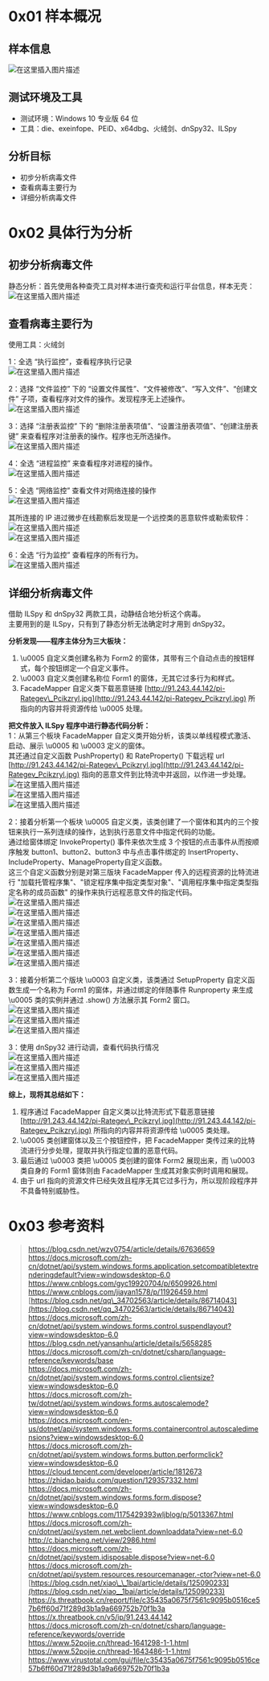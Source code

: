 0x01 样本概况
=========

样本信息
----

![在这里插入图片描述](https://shs3.b.qianxin.com/attack_forum/2022/08/attach-1adfdfc1cb47ecc620c9b8b7667973f73d227e4c.png)

测试环境及工具
-------

- 测试环境：Windows 10 专业版 64 位
- 工具：die、exeinfope、PEiD、x64dbg、火绒剑、dnSpy32、ILSpy

分析目标
----

- 初步分析病毒文件
- 查看病毒主要行为
- 详细分析病毒文件

0x02 具体行为分析
===========

初步分析病毒文件
--------

静态分析：首先使用各种查壳工具对样本进行查壳和运行平台信息，样本无壳：  
![在这里插入图片描述](https://shs3.b.qianxin.com/attack_forum/2022/08/attach-a9edb63269e9292a807dae8d59ac3f9b81566a0a.png)

查看病毒主要行为
--------

使用工具：火绒剑

1：全选 “执行监控”，查看程序执行记录  
![在这里插入图片描述](https://shs3.b.qianxin.com/attack_forum/2022/08/attach-ed9c41c1453cf613080e9bf7018d41e9e9edf963.png)

2：选择 “文件监控” 下的 “设置文件属性”、“文件被修改”、“写入文件”、“创建文件” 子项，查看程序对文件的操作。发现程序无上述操作。  
![在这里插入图片描述](https://shs3.b.qianxin.com/attack_forum/2022/08/attach-d825e6b572a2ee4f52da3aec954ef72bd526f182.png)

3：选择 “注册表监控” 下的 “删除注册表项值”、“设置注册表项值”、“创建注册表键” 来查看程序对注册表的操作。程序也无所选操作。  
![在这里插入图片描述](https://shs3.b.qianxin.com/attack_forum/2022/08/attach-53f991c034f35c1770fc61e7b7d2ee4a6f97299e.png)

4：全选 “进程监控” 来查看程序对进程的操作。  
![在这里插入图片描述](https://shs3.b.qianxin.com/attack_forum/2022/08/attach-b321256b77a74391e2f976516b650ef7b5d73bf8.png)

5：全选 “网络监控” 查看文件对网络连接的操作  
![在这里插入图片描述](https://shs3.b.qianxin.com/attack_forum/2022/08/attach-ab25c90c56c8a4bcb90c55fa1ff3cf5053ebe6b4.png)

其所连接的 IP 进过微步在线勘察后发现是一个远控类的恶意软件或勒索软件：  
![在这里插入图片描述](https://shs3.b.qianxin.com/attack_forum/2022/08/attach-b72ece82dd87ea29303baf07a82266e130bb5fea.png)  
![在这里插入图片描述](https://shs3.b.qianxin.com/attack_forum/2022/08/attach-18e934be2090f960ab9405ec8312488a110b29b1.png)

6：全选 “行为监控” 查看程序的所有行为。  
![在这里插入图片描述](https://shs3.b.qianxin.com/attack_forum/2022/08/attach-05801ca370cc7609cc631a1bab9da61d39548b98.png)

详细分析病毒文件
--------

借助 ILSpy 和 dnSpy32 两款工具，动静结合地分析这个病毒。  
主要用到的是 ILSpy，只有到了静态分析无法确定时才用到 dnSpy32。

**分析发现——程序主体分为三大板块：**

1. \\u0005 自定义类创建名称为 Form2 的窗体，其带有三个自动点击的按钮样式，每个按钮绑定一个自定义事件。
2. \\u0003 自定义类创建名称位 Form1 的窗体，无其它过多行为和样式。
3. FacadeMapper 自定义类下载恶意链接 [http://91.243.44.142/pi-Rategev\_Pcikzryl.jpg](http://91.243.44.142/pi-Rategev_Pcikzryl.jpg) 所指向的内容并将资源传给 \\u0005 处理。

**把文件放入 ILSpy 程序中进行静态代码分析：**  
1：从第三个板块 FacadeMapper 自定义类开始分析，该类以单线程模式激活、启动、展示 \\u0005 和 \\u0003 定义的窗体。  
其还通过自定义函数 PushProperty() 和 RateProperty() 下载远程 url [http://91.243.44.142/pi-Rategev\_Pcikzryl.jpg](http://91.243.44.142/pi-Rategev_Pcikzryl.jpg) 指向的恶意文件到比特流中并返回，以作进一步处理。  
![在这里插入图片描述](https://shs3.b.qianxin.com/attack_forum/2022/08/attach-b0fc11d0b6719b86fe5f206889042f5c30572eda.png)  
![在这里插入图片描述](https://shs3.b.qianxin.com/attack_forum/2022/08/attach-66c38df9689f2632c58e2a882b94d99a393d30ed.png)  
![在这里插入图片描述](https://shs3.b.qianxin.com/attack_forum/2022/08/attach-17695244bf226122f39234e5be99b692fdeed847.png)

2：接着分析第一个板块 \\u0005 自定义类，该类创建了一个窗体和其内的三个按钮来执行一系列连续的操作，达到执行恶意文件中指定代码的功能。  
通过给窗体绑定 InvokeProperty() 事件来依次生成 3 个按钮的点击事件从而按顺序触发 button1、button2、button3 中与点击事件绑定的 InsertProperty、IncludeProperty、ManageProperty自定义函数。  
这三个自定义函数分别是对第三版块 FacadeMapper 传入的远程资源的比特流进行 "加载托管程序集"、"锁定程序集中指定类型对象"、"调用程序集中指定类型指定名称的成员函数" 的操作来执行远程恶意文件的指定代码。  
![在这里插入图片描述](https://shs3.b.qianxin.com/attack_forum/2022/08/attach-cf72b261f27db1228478a1f9bf3862c841f1c01c.png)  
![在这里插入图片描述](https://shs3.b.qianxin.com/attack_forum/2022/08/attach-e3c2a00b756e2c32fa59e14a1126de9763545bc7.png)  
![在这里插入图片描述](https://shs3.b.qianxin.com/attack_forum/2022/08/attach-1581c5379df6d2b2a0d32ca1d4c5392ee8d86732.png)  
![在这里插入图片描述](https://shs3.b.qianxin.com/attack_forum/2022/08/attach-328f43d5e1a17037b3e52a29e5fe0895c2628f33.png)  
![在这里插入图片描述](https://shs3.b.qianxin.com/attack_forum/2022/08/attach-1ee1fee87882094859ca27965e94de0a63d278fd.png)  
![在这里插入图片描述](https://shs3.b.qianxin.com/attack_forum/2022/08/attach-44789846c0b0e709a2d00c8e7cc10522e9c3f3be.png)  
![在这里插入图片描述](https://shs3.b.qianxin.com/attack_forum/2022/08/attach-e7f863db1ebd44408c960223503eb80c7755db80.png)

3：接着分析第二个版块 \\u0003 自定义类，该类通过 SetupProperty 自定义函数生成一个名称为 Form1 的窗体，并通过绑定的伴随事件 Runproperty 来生成 \\u0005 类的实例并通过 .show() 方法展示其 Form2 窗口。  
![在这里插入图片描述](https://shs3.b.qianxin.com/attack_forum/2022/08/attach-7d757e6216d1df0ebb4050eb8ba48a74f67e4cdb.png)  
![在这里插入图片描述](https://shs3.b.qianxin.com/attack_forum/2022/08/attach-2bad73ad97dc79d9d1fe47b5769d7d0252568c11.png)  
![在这里插入图片描述](https://shs3.b.qianxin.com/attack_forum/2022/08/attach-664538dbdd73806660e4d2816c837d570712f58f.png)

3：使用 dnSpy32 进行动调，查看代码执行情况  
![在这里插入图片描述](https://shs3.b.qianxin.com/attack_forum/2022/08/attach-c90d99f9f7cb6fd22a25e5c1560abd526084575f.png)  
![在这里插入图片描述](https://shs3.b.qianxin.com/attack_forum/2022/08/attach-d3b998b37135d549ad7da196c829957c4bdc1662.png)  
![在这里插入图片描述](https://shs3.b.qianxin.com/attack_forum/2022/08/attach-67e8b2327b9c88811de68a212dcb9e2da4ec7fba.png)

**综上，现将其总结如下：**

1. 程序通过 FacadeMapper 自定义类以比特流形式下载恶意链接 [http://91.243.44.142/pi-Rategev\_Pcikzryl.jpg](http://91.243.44.142/pi-Rategev_Pcikzryl.jpg) 所指向的内容并将资源传给 \\u0005 类处理。
2. \\u0005 类创建窗体以及三个按钮控件，把 FacadeMapper 类传过来的比特流进行分步处理，提取并执行指定位置的恶意代码。
3. 最后通过 \\u0003 类把 \\u0005 类创建的窗体 Form2 展现出来，而 \\u0003 类自身的 Form1 窗体则由 FacadeMapper 生成其对象实例时调用和展现。
4. 由于 url 指向的资源文件已经失效且程序无其它过多行为，所以现阶段程序并不具备特别威胁性。

0x03 参考资料
=========

> <https://blog.csdn.net/wzy0754/article/details/67636659>  
> <https://docs.microsoft.com/zh-cn/dotnet/api/system.windows.forms.application.setcompatibletextrenderingdefault?view=windowsdesktop-6.0>  
> <https://www.cnblogs.com/gyc19920704/p/6509926.html>  
> <https://www.cnblogs.com/jiayan1578/p/11926459.html>  
> [https://blog.csdn.net/qq\_34702563/article/details/86714043](https://blog.csdn.net/qq_34702563/article/details/86714043)  
> <https://docs.microsoft.com/zh-cn/dotnet/api/system.windows.forms.control.suspendlayout?view=windowsdesktop-6.0>  
> <https://blog.csdn.net/yansanhu/article/details/5658285>  
> <https://docs.microsoft.com/zh-cn/dotnet/csharp/language-reference/keywords/base>  
> <https://docs.microsoft.com/zh-cn/dotnet/api/system.windows.forms.control.clientsize?view=windowsdesktop-6.0>  
> <https://docs.microsoft.com/zh-tw/dotnet/api/system.windows.forms.autoscalemode?view=windowsdesktop-6.0>  
> <https://docs.microsoft.com/en-us/dotnet/api/system.windows.forms.containercontrol.autoscaledimensions?view=windowsdesktop-6.0>  
> <https://docs.microsoft.com/zh-cn/dotnet/api/system.windows.forms.button.performclick?view=windowsdesktop-6.0>  
> <https://cloud.tencent.com/developer/article/1812673>  
> <https://zhidao.baidu.com/question/129357332.html>  
> <https://docs.microsoft.com/zh-cn/dotnet/api/system.windows.forms.form.dispose?view=windowsdesktop-6.0>  
> <https://www.cnblogs.com/1175429393wljblog/p/5013367.html>  
> <https://docs.microsoft.com/zh-cn/dotnet/api/system.net.webclient.downloaddata?view=net-6.0>  
> <http://c.biancheng.net/view/2986.html>  
> <https://docs.microsoft.com/zh-cn/dotnet/api/system.idisposable.dispose?view=net-6.0>  
> <https://docs.microsoft.com/zh-cn/dotnet/api/system.resources.resourcemanager.-ctor?view=net-6.0>  
> [https://blog.csdn.net/xiao\_\_1bai/article/details/125090233](https://blog.csdn.net/xiao__1bai/article/details/125090233)  
> <https://s.threatbook.cn/report/file/c35435a0675f7561c9095b0516ce57b6ff60d71f289d3b1a9a669752b70f1b3a>  
> <https://x.threatbook.cn/v5/ip/91.243.44.142>  
> <https://docs.microsoft.com/zh-cn/dotnet/csharp/language-reference/keywords/override>  
> <https://www.52pojie.cn/thread-1641298-1-1.html>  
> <https://www.52pojie.cn/thread-1643486-1-1.html>  
> <https://www.virustotal.com/gui/file/c35435a0675f7561c9095b0516ce57b6ff60d71f289d3b1a9a669752b70f1b3a>